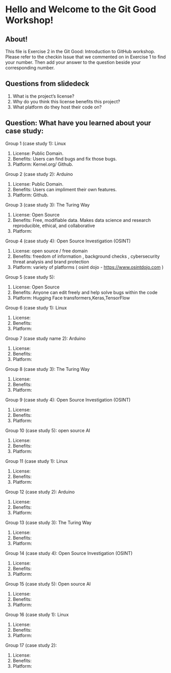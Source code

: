 # Hello and Welcome to the Git Good Workshop! 

## About! 

This file is Exercise 2 in the Git Good: Introduction to GitHub workshop. 
Please refer to the checkin Issue that we commented on in Exercise 1 to find your number. Then add your answer to the question beside your corresponding number.

## Questions from slidedeck
1. What is the project’s license?
2. Why do you think this license benefits this project?
3. What platform do they host their code on?

## Question: What have you learned about your case study:

Group 1 (case study 1): Linux
1. License: Public Domain.
2. Benefits: Users can find bugs and fix those bugs.
3. Platform: Kernel.org/ Github.

Group 2 (case study 2): Arduino
1. License: Public Domain.
2. Benefits: Users can impliment their own features.
3. Platform: Github.

Group 3 (case study 3): The Turing Way
1. License: Open Source
2. Benefits: Free, modifiable data. Makes data science and research reproducible, ethical, and collaborative
3. Platform: 

Group 4 (case study 4): Open Source Investigation (OSINT)
1. License: open source / free domain 
2. Benefits: freedom of information , background checks , cybersecurity threat analysis and brand protection  
3. Platform: variety of platforms ( osint dojo -  https://www.osintdojo.com ) 

Group 5 (case study 5): 
1. License: Open Source
2. Benefits: Anyone can edit freely and help solve bugs within the code
4. Platform: Hugging Face transformers,Keras,TensorFlow


Group 6 (case study 1): Linux
1. License: 
2. Benefits:
3. Platform: 

Group 7 (case study name 2): Arduino
1. License: 
2. Benefits:
3. Platform: 

Group 8 (case study 3): The Turing Way
1. License: 
2. Benefits:
3. Platform: 

Group 9 (case study 4): Open Source Investigation (OSINT)
1. License: 
2. Benefits:
3. Platform: 

Group 10 (case study 5): open source AI
1. License: 
2. Benefits:
3. Platform: 

Group 11 (case study 1): Linux
1. License: 
2. Benefits: 
3. Platform: 

Group 12 (case study 2): Arduino
1. License: 
2. Benefits:
3. Platform: 

Group 13 (case study 3): The Turing Way
1. License: 
2. Benefits:
3. Platform: 

Group 14 (case study 4): Open Source Investigation (OSINT)
1. License: 
2. Benefits:
3. Platform: 

Group 15 (case study 5): Open source AI
1. License: 
2. Benefits:
3. Platform: 

Group 16 (case study 1): Linux
1. License: 
2. Benefits:
3. Platform: 

Group 17 (case study 2): 
1. License: 
2. Benefits:
3. Platform: 


